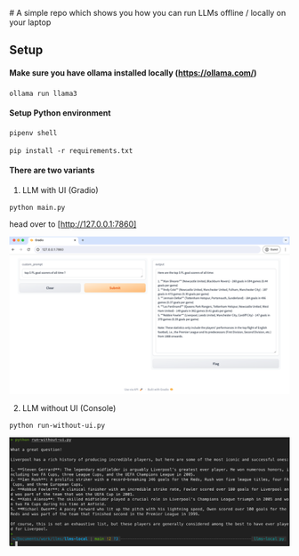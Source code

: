 # A simple repo which shows you how you can run LLMs offline / locally on your laptop 

## Setup

#### Make sure you have ollama installed locally (https://ollama.com/)

`ollama run llama3` 

#### Setup Python environment

```
pipenv shell

pip install -r requirements.txt
```

#### There are two variants 

1. LLM with UI (Gradio)

```
python main.py
```

head over to [http://127.0.0.1:7860]

![LLM with UI (Gradio)](assets/gradio-screenshot.png)


2. LLM without UI (Console)
   
```
python run-without-ui.py
```

![LLM without UI (Console)](assets/console-screenshot.png)
